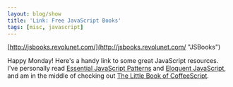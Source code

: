 ```yaml
---
layout: blog/show
title: 'Link: Free JavaScript Books'
tags: [misc, javascript]
---
```


[http://jsbooks.revolunet.com/](http://jsbooks.revolunet.com/ "JSBooks")

Happy Monday! Here's a handy link to some great JavaScript resources. I've personally read [Essential JavaScript Patterns](http://www.addyosmani.com/resources/essentialjsdesignpatterns/book/ "Addy Osmani - Essential JavaScript Design Patterns") and [Eloquent JavaScript](http://eloquentjavascript.net/contents.html "Eloquent JavaScript"), and am in the middle of checking out [The Little Book of CoffeeScript](http://arcturo.github.io/library/coffeescript "The Little Book of CoffeeScript").
